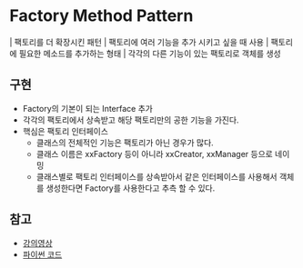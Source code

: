 # Factory Method Pattern

| 팩토리를 더 확장시킨 패턴
| 팩토리에 여러 기능을 추가 시키고 싶을 때 사용
| 팩토리에 필요한 메소드를 추가하는 형태
| 각각의 다른 기능이 있는 팩토리로 객체를 생성

## 구현
- Factory의 기본이 되는 Interface 추가
- 각각의 팩토리에서 상속받고 해당 팩토리만의 공한 기능을 가진다.
- 핵심은 팩토리 인터페이스
  - 클래스의 전체적인 기능은 팩토리가 아닌 경우가 많다.
  - 클래스 이름은 xxFactory 등이 아니라 xxCreator, xxManager 등으로 네이밍
  - 클래스별로 팩토리 인터페이스를 상속받아서 같은 인터페이스를 사용해서 객체를 생성한다면 Factory를 사용한다고 추측 할 수 있다.

## 참고
- [강의영상](https://www.youtube.com/watch?v=ejXUhFKcbIU&list=PLDV-cCQnUlIYcAmW4j27i8aYPbja9HePm&index=3)
- [파이썬 코드](https://colab.research.google.com/github/NoCodeProgram/DesignPatterns/blob/main/Creational/FactoryMethodP.ipynb)
